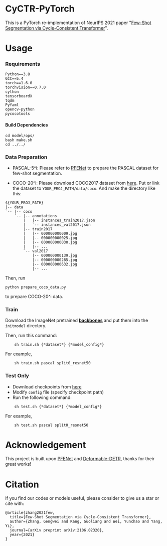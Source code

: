 # CyCTR-PyTorch
This is a PyTorch re-implementation of NeurIPS 2021 paper "[Few-Shot Segmentation via Cycle-Consistent Transformer](https://proceedings.neurips.cc/paper/2021/file/b8b12f949378552c21f28deff8ba8eb6-Paper.pdf)".

# Usage

### Requirements
```
Python==3.8
GCC==5.4
torch==1.6.0
torchvision==0.7.0
cython
tensorboardX
tqdm
PyYaml
opencv-python
pycocotools
```

#### Build Dependencies
```
cd model/ops/
bash make.sh
cd ../../
```

### Data Preparation

+ PASCAL-5^i: Please refer to [PFENet](https://github.com/dvlab-research/PFENet) to prepare the PASCAL dataset for few-shot segmentation. 

+ COCO-20^i: Please download COCO2017 dataset from [here](https://cocodataset.org/#download). Put or link the dataset to ```YOUR_PROJ_PATH/data/coco```. And make the directory like this:

```
${YOUR_PROJ_PATH}
|-- data
`-- |-- coco
    `-- |-- annotations
        |   |-- instances_train2017.json
        |   `-- instances_val2017.json
        |-- train2017
        |   |-- 000000000009.jpg
        |   |-- 000000000025.jpg
        |   |-- 000000000030.jpg
        |   |-- ... 
        `-- val2017
            |-- 000000000139.jpg
            |-- 000000000285.jpg
            |-- 000000000632.jpg
            |-- ... 
```

Then, run  
```
python prepare_coco_data.py
```
to prepare COCO-20^i data.

### Train
Download the ImageNet pretrained [**backbones**](https://mycuhk-my.sharepoint.com/:u:/g/personal/1155122171_link_cuhk_edu_hk/EQEY0JxITwVHisdVzusEqNUBNsf1CT8MsALdahUhaHrhlw?e=4%3a2o3XTL&at=9) and put them into the `initmodel` directory.

Then, run this command: 
```
    sh train.sh {*dataset*} {*model_config*}
```
For example, 
```
    sh train.sh pascal split0_resnet50
```

### Test Only
+ Download checkpoints from [here](https://drive.google.com/drive/folders/1P3Qo7Zz_257z9gnVb7wroV7acaFYinkw?usp=sharing)
+ Modify `config` file (specify checkpoint path)
+ Run the following command: 
```
    sh test.sh {*dataset*} {*model_config*}
```

For example, 
```
    sh test.sh pascal split0_resnet50
```


# Acknowledgement

This project is built upon [PFENet](https://github.com/dvlab-research/PFENet) and [Deformable-DETR](https://github.com/fundamentalvision/Deformable-DETR), thanks for their great works!

# Citation

If you find our codes or models useful, please consider to give us a star or cite with:
```
@article{zhang2021few,
  title={Few-Shot Segmentation via Cycle-Consistent Transformer},
  author={Zhang, Gengwei and Kang, Guoliang and Wei, Yunchao and Yang, Yi},
  journal={arXiv preprint arXiv:2106.02320},
  year={2021}
}
```
